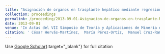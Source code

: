 ```yaml
---
title: "Asignación de órganos en trasplante hepático mediante regresión ordinal"
collection: proceedings
permalink: /proceeding/2013-09-01-Asignacion-de-organos-en-trasplante-hepatico-mediante-regresion-ordinal
date: 2013-09-01
venue: 'In Actas del VII Simposio de Teoría y Aplicaciones de Minería de Datos (TAMIDA2013), XV Conferencia de la Asociación Española para la Inteligencia Artificial (CAEPIA 2013)'
citation: ' César Hervás-Martínez,  María Pérez-Ortiz,  Manuel Cruz-Ramírez,  Pedro Antonio Gutiérrez, &quot;Asignación de órganos en trasplante hepático mediante regresión ordinal.&quot; In Actas del VII Simposio de Teoría y Aplicaciones de Minería de Datos (TAMIDA2013), XV Conferencia de la Asociación Española para la Inteligencia Artificial (CAEPIA 2013), 2013, Madrid (Spain), pp.1343-1352.'
---
```

Use [Google Scholar](https://scholar.google.com/scholar?q=Asignacion+de+organos+en+trasplante+hepatico+mediante+regresion+ordinal){:target="_blank"} for full citation